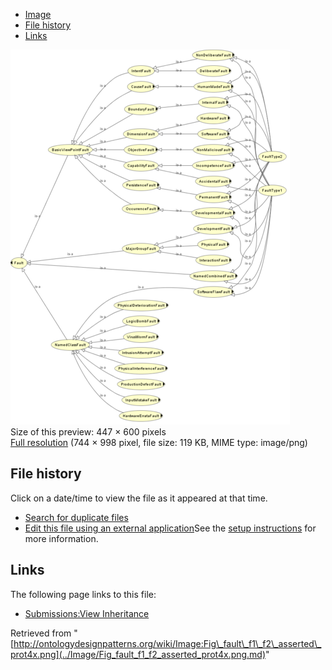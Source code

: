 * [Image](../Image/Fig_fault_f1_f2_asserted_prot4x.png.md#file)
* [File history](../Image/Fig_fault_f1_f2_asserted_prot4x.png.md#filehistory)
* [Links](../Image/Fig_fault_f1_f2_asserted_prot4x.png.md#filelinks)

[![Image:Fig fault f1 f2 asserted prot4x.png](../images/thumb/a/ac/Fig_fault_f1_f2_asserted_prot4x.png/447px-Fig_fault_f1_f2_asserted_prot4x.png)](../../images/a/ac/Fig_fault_f1_f2_asserted_prot4x.png)  
Size of this preview: 447 × 600 pixels  
[Full resolution](../../images/a/ac/Fig_fault_f1_f2_asserted_prot4x.png)‎ (744 × 998 pixel, file size: 119 KB, MIME type: image/png)

## File history

Click on a date/time to view the file as it appeared at that time.



  
* [Search for duplicate files](http://ontologydesignpatterns.org/wiki/Special:FileDuplicateSearch/Fig_fault_f1_f2_asserted_prot4x.png "Special:FileDuplicateSearch/Fig fault f1 f2 asserted prot4x.png")
* [Edit this file using an external application](http://ontologydesignpatterns.org/wiki/index.php?title=Image:Fig_fault_f1_f2_asserted_prot4x.png&action=edit&externaledit=true&mode=file "Image:Fig fault f1 f2 asserted prot4x.png")See the [setup instructions](http://www.mediawiki.org/wiki/Manual:External_editors "http://www.mediawiki.org/wiki/Manual:External_editors") for more information.

## Links



The following page links to this file:


* [Submissions:View Inheritance](../Submissions/View_Inheritance.md "Submissions:View Inheritance")


Retrieved from "[http://ontologydesignpatterns.org/wiki/Image:Fig\_fault\_f1\_f2\_asserted\_prot4x.png](../Image/Fig_fault_f1_f2_asserted_prot4x.png.md)"